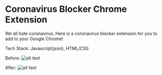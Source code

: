 # Coronavirus Blocker Chrome Extension

We all hate coronavirus. Here is a coronavirus blocker extension for you to add to your Google Chrome!

Tech Stack: Javascript(json), HTML/CSS

Before: 
![alt text](https://user-images.githubusercontent.com/65236091/104831294-72ed8300-58c2-11eb-9371-610ce8a21f2b.png)

After: 
![alt text](https://user-images.githubusercontent.com/65236091/104831296-754fdd00-58c2-11eb-9cba-4106d1d66667.png)
